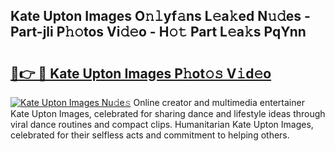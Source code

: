 ## Kate Upton Images O𝚗𝚕yf𝚊ns L𝚎a𝚔ed N𝚞𝚍es - Part-jli P𝚑𝚘tos Vi𝚍𝚎o - H𝚘𝚝 Part L𝚎a𝚔s PqYnn

# <h2><a href="http://kf8e4kk.oniu.top/?m=Kate+Upton+Images">🔗👉 🔴 Kate Upton Images P𝚑ot𝚘𝚜 V𝚒d𝚎o</a></h2>

[![Kate Upton Images Nu𝚍e𝚜](https://i.imgur.com/0qMVB7G.gif)](http://kf8e4kk.oniu.top/?m=Kate+Upton+Images)
Online creator and multimedia entertainer Kate Upton Images, celebrated for sharing dance and lifestyle ideas through viral dance routines and compact clips. Humanitarian Kate Upton Images, celebrated for their selfless acts and commitment to helping others.  

